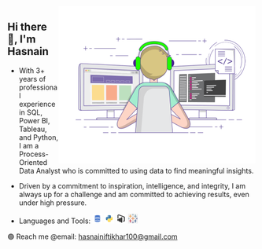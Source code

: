 <animated-image data-catalyst="" style="float: right; width: 400px;">
<a target="_blank" rel="noopener noreferrer" href="https://github.com/hasnainiftikhar/hasnainiftikhar/blob/main/workgif.gif?raw=true" data-target="animated-image.originalLink"><img align="right" alt="GIF" src="https://github.com/hasnainiftikhar/hasnainiftikhar/blob/main/workgif.gif?raw=true" height="320" style="max-width: 100%; display: inline-block;" data-target="animated-image.originalImage"></a>
</animated-image>


## Hi there 👋, I'm Hasnain

- With 3+ years of professional experience in SQL, Power BI, Tableau, and Python, I am a Process-Oriented Data Analyst who is committed to using data to find meaningful insights. 

- Driven by a commitment to inspiration, intelligence, and integrity, I am always up for a challenge and am committed to achieving results, even under high pressure.

- Languages and Tools:
<code><a target="_blank" rel="noopener noreferrer nofollow" href="https://raw.githubusercontent.com/github/explore/80688e429a7d4ef2fca1e82350fe8e3517d3494d/topics/sql/sql.png"><img height="20" src="https://raw.githubusercontent.com/github/explore/80688e429a7d4ef2fca1e82350fe8e3517d3494d/topics/sql/sql.png" style="max-width: 100%;"></a></code>
<code><a target="_blank" rel="noopener noreferrer nofollow" href="https://raw.githubusercontent.com/github/explore/80688e429a7d4ef2fca1e82350fe8e3517d3494d/topics/python/python.png"><img height="20" src="https://raw.githubusercontent.com/github/explore/80688e429a7d4ef2fca1e82350fe8e3517d3494d/topics/python/python.png" style="max-width: 100%;"></a></code>
<code><a target="_blank" rel="noopener noreferrer nofollow" href="https://github.com/hasnainiftikhar/hasnainiftikhar/blob/main/powerbi.png"><img height="20" src="https://github.com/hasnainiftikhar/hasnainiftikhar/blob/main/powerbi.png" style="max-width: 100%;"></a></code>
<code><a target="_blank" rel="noopener noreferrer nofollow" href="https://github.com/hasnainiftikhar/hasnainiftikhar/blob/main/tableu.png"><img height="20" src="https://github.com/hasnainiftikhar/hasnainiftikhar/blob/main/tableu.png" style="max-width: 100%;"></a></code>
</p>

🟢 Reach me @email: hasnainiftikhar100@gmail.com


